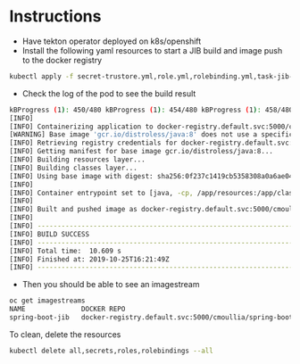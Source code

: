 # Instructions

- Have tekton operator deployed on k8s/openshift
- Install the following yaml resources to start a JIB build and image push to the docker registry
```bash
kubectl apply -f secret-trustore.yml,role.yml,rolebinding.yml,task-jib-maven.yml,taskrun-jib-local-registry.yml
```
- Check the log of the pod to see the build result
```bash
kBProgress (1): 450/480 kBProgress (1): 454/480 kBProgress (1): 458/480 kBProgress (1): 462/480 kBProgress (1): 466/480 kBProgress (1): 470/480 kBProgress (1): 475/480 kBProgress (1): 479/480 kBProgress (1): 480 kB                        Downloaded from central: https://repo.maven.apache.org/maven2/org/apache/commons/commons-lang3/3.5/commons-lang3-3.5.jar  (480 kB at 1.5 MB/s)
[INFO] 
[INFO] Containerizing application to docker-registry.default.svc:5000/cmoullia/spring-boot-jib...
[WARNING] Base image 'gcr.io/distroless/java:8' does not use a specific image digest - build may not be reproducible
[INFO] Retrieving registry credentials for docker-registry.default.svc:5000...
[INFO] Getting manifest for base image gcr.io/distroless/java:8...
[INFO] Building resources layer...
[INFO] Building classes layer...
[INFO] Using base image with digest: sha256:0f237c1419cb5358308a0a6ae048bdd9bb4e5065083e13101af3590f1dec3e20
[INFO] 
[INFO] Container entrypoint set to [java, -cp, /app/resources:/app/classes:/app/libs/*, org.eclipse.che.examples.HelloWorld]
[INFO] 
[INFO] Built and pushed image as docker-registry.default.svc:5000/cmoullia/spring-boot-jib
[INFO] 
[INFO] ------------------------------------------------------------------------
[INFO] BUILD SUCCESS
[INFO] ------------------------------------------------------------------------
[INFO] Total time:  10.609 s
[INFO] Finished at: 2019-10-25T16:21:49Z
[INFO] ------------------------------------------------------------------------
```
- Then you should be able to see an imagestream
```bash
oc get imagestreams 
NAME              DOCKER REPO                                                 TAGS      UPDATED
spring-boot-jib   docker-registry.default.svc:5000/cmoullia/spring-boot-jib   latest    3 minutes ago

```

To clean, delete the resources
```bash
kubectl delete all,secrets,roles,rolebindings --all
```

